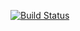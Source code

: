 [![Build Status](https://travis-ci.com/khuynh92/03-asynchronous-callbacks.svg?branch=master)](https://travis-ci.com/khuynh92/03-asynchronous-callbacks)